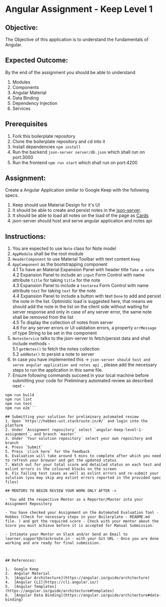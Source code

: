 # Angular Assignment - Keep	Level 1
	
## Objective:	
	
The Objective of this application is to understand the fundamentals of Angular.	
	
## Expected Outcome:	
	
By the end of the assignment you should be able to understand	
	
1.  Modules  
2.  Components	
3.  Angular Material  
4.  Data Binding	
5.  Dependency Injection	
6.  Services  

## Prerequisites

1. Fork this boilerplate repository  
2. Clone the boilerplate repository and cd into it  
3. Install dependencies `npm install`  
4. Run the backend `json-server server/db.json`  which shall run on port:3000  
5. Run the frontend `npm run start` which shall run on port:4200  
	
## Assignment:	
	
Create a Angular Application similar to Google Keep with the following specs.	
	
1.  Keep should use Material Design for it's UI	 
2.  It should be able to create and persist notes in the [json-server](https://www.npmjs.com/package/json-server).	
3.  It should be able to load all notes on the load of the page as [Cards](https://material.angular.io/components/card/overview)	
4.  json-server should host and serve angular application and notes api  

## Instructions:

1. You are expected to use `Note` class for Note model  
2. `AppModule` shall be the root module  
3. `HeaderComponent` to use Material Toolbar with text content `Keep`  
4. `AppComponent` as the bootstrapping component  
	4.1 To have an Material Expansion Panel with header title `Take a note`  
	4.2 Expansion Panel to include an `input` Form Control with name attribute `title` for taking `title` for the note   
	4.3 Expansion Panel to include a `textarea` Form Control with name attribute `text` for taking `text` for the note  
	4.4 Expansion Panel to include a button with text `Done` to add and persist the note in the list. Optimistic load is suggested here, that means we should add the note in the list on the client side without waiting for server response and only in case of any server error, the same note shall be removed from the list  
	4.5 To display the collection of notes from server  
	4.6 For any server errors or UI validation errors, a property `errMessage` of type String to be set in the component    
5. `NotesService` talks to the json-server to fetch/persist data and shall include methods -  
	5.1 `getNotes()` to fetch the notes collection  
	5.2 `addNote()` to persist a note to server  
6. In case you have implemented this -> `json-server should host and serve angular application and notes api `, please add the necessary steps to run the application in this same file.  
7. Ensure following commands succeed in your local machine before submitting your code for Preliminary automated review as described next -  
```npm install
npm run build
npm run lint
npm run test
npm run e2e```

## Submitting your solution for preliminary automated review  
1. Open `https://hobbes-ust.stackroute.in/#/` and login into the platform  
2. Under `Assignment repository` select `angular-keep-level-1-assignment`, and branch `master`
3. Under `Your solution repository` select your own repository and branch
4. Press `Submit`
5. Press `click here` for the feedback
6. Evaluation will take around 5 mins to complete after which you need to refresh your browser and get the updated status
7. Watch out for your total score and detailed status on each test and eslint errors in the coloured blocks on the screen  
8. Fix failing test cases as well as eslint errors and re-submit your solution (you may skip any eslint errors reported in the provided spec files) 

## MENTORS TO BEGIN REVIEW YOUR WORK ONLY AFTER ->

- You add the respective Mentor as a Reporter/Master into your Assignment Repository

- You have checked your Assignment on the Automated Evaluation Tool - Hobbes (Check for necessary steps in your Boilerplate - README.md file. ) and got the required score - Check with your mentor about the Score you must achieve before it is accepted for Manual Submission.

- Intimate your Mentor on Slack and/or Send an Email to learner.support@stackroute.in - with your Git URL - Once you are done working and are ready for final submission.



## References:	
	
1.  Google Keep	
2.  Angular Material	
3.  [Angular Architecture](https://angular.io/guide/architecture)
4.  [Angular CLI](https://cli.angular.io/)	
5.  [Angular Templates](https://angular.io/guide/architecture#templates)	
6.  [Angular Data Binding](https://angular.io/guide/architecture#data-binding)	